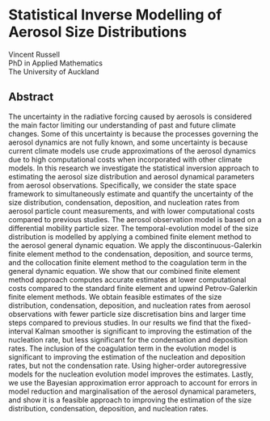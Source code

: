 # Statistical Inverse Modelling of Aerosol Size Distributions
Vincent Russell  
PhD in Applied Mathematics  
The University of Auckland

## Abstract
The uncertainty in the radiative forcing caused by aerosols is considered the main factor limiting our understanding of past and future climate changes. Some of this uncertainty is because the processes governing the aerosol dynamics are not fully known, and some uncertainty is because current climate models use crude approximations of the aerosol dynamics due to high computational costs when incorporated with other climate models. In this research we investigate the statistical inversion approach to estimating the aerosol size distribution and aerosol dynamical parameters from aerosol observations. Specifically, we consider the state space framework to simultaneously estimate and quantify the uncertainty of the size distribution, condensation, deposition, and nucleation rates from aerosol particle count measurements, and with lower computational costs compared to previous studies. The aerosol observation model is based on a differential mobility particle sizer. The temporal-evolution model of the size distribution is modelled by applying a combined finite element method to the aerosol general dynamic equation. We apply the discontinuous-Galerkin finite element method to the condensation, deposition, and source terms, and the collocation finite element method to the coagulation term in the general dynamic equation. We show that our combined finite element method approach computes accurate estimates at lower computational costs compared to the standard finite element and upwind Petrov-Galerkin finite element methods. We obtain feasible estimates of the size distribution, condensation, deposition, and nucleation rates from aerosol observations with fewer particle size discretisation bins and larger time steps compared to previous studies. In our results we find that the fixed-interval Kalman smoother is significant to improving the estimation of the nucleation rate, but less significant for the condensation and deposition rates. The inclusion of the coagulation term in the evolution model is significant to improving the estimation of the nucleation and deposition rates, but not the condensation rate. Using higher-order autoregressive models for the nucleation evolution model improves the estimates. Lastly, we use the Bayesian approximation error approach to account for errors in model reduction and marginalisation of the aerosol dynamical parameters, and show it is a feasible approach to improving the estimation of the size distribution, condensation, deposition, and nucleation rates.
